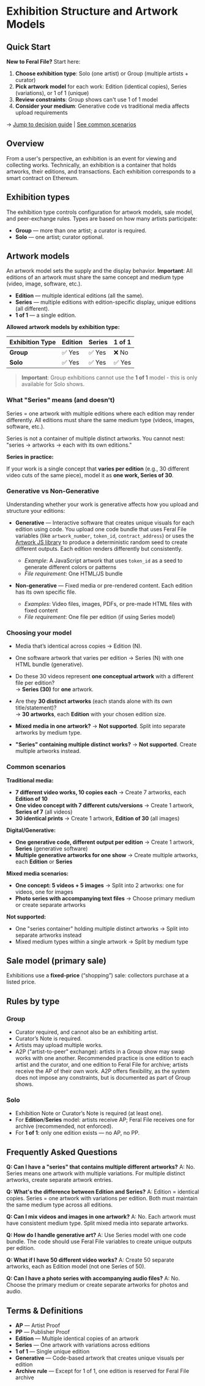 # Exhibition Structure and Artwork Models

## Quick Start

**New to Feral File?** Start here:

1. **Choose exhibition type**: Solo (one artist) or Group (multiple artists + curator)
2. **Pick artwork model** for each work: Edition (identical copies), Series (variations), or 1 of 1 (unique)
3. **Review constraints**: Group shows can't use 1 of 1 model
4. **Consider your medium**: Generative code vs traditional media affects upload requirements

→ [Jump to decision guide](#choosing-your-model) | [See common scenarios](#common-scenarios)

## Overview

From a user's perspective, an exhibition is an event for viewing and collecting works. Technically, an exhibition is a container that holds artworks, their editions, and transactions. Each exhibition corresponds to a smart contract on Ethereum. 

## Exhibition types

The exhibition type controls configuration for artwork models, sale model, and peer-exchange rules. Types are based on how many artists participate:

- **Group** — more than one artist; a curator is required. 
- **Solo** — one artist; curator optional. 

## Artwork models

An artwork model sets the supply and the display behavior. **Important**: All editions of an artwork must share the same concept and medium type (video, image, software, etc.).

- **Edition** — multiple identical editions (all the same).
- **Series** — multiple editions with edition-specific display, unique editions (all different).
- **1 of 1** — a single edition. 

**Allowed artwork models by exhibition type:**

| Exhibition Type | Edition | Series | 1 of 1 |
|-----------------|---------|--------|--------|
| **Group**       | ✅ Yes  | ✅ Yes | ❌ No  |
| **Solo**        | ✅ Yes  | ✅ Yes | ✅ Yes |

> **Important**: Group exhibitions cannot use the **1 of 1** model - this is only available for Solo shows.

### What "Series" means (and doesn't)

Series = one artwork with multiple editions where each edition may render differently. All editions must share the same medium type (videos, images, software, etc.).

Series is not a container of multiple distinct artworks. You cannot nest: "series → artworks → each with its own editions."

**Series in practice:** 

If your work is a single concept that **varies per edition** (e.g., 30 different video cuts of the same piece), model it as **one work, Series of 30**. 

### Generative vs Non-Generative

Understanding whether your work is generative affects how you upload and structure your editions:

* **Generative** — Interactive software that creates unique visuals for each edition using code. You upload one code bundle that uses Feral File variables (like `artwork_number`, `token_id`, `contract_address`) or uses the [Artwork JS library](/../artwork-lib/install-basics) to produce a deterministic random seed to create different outputs. Each edition renders differently but consistently.
    - *Example*: A JavaScript artwork that uses `token_id` as a seed to generate different colors or patterns
    - *File requirement*: One HTML/JS bundle

* **Non-generative** — Fixed media or pre-rendered content. Each edition has its own specific file.
    - *Examples*: Video files, images, PDFs, or pre-made HTML files with fixed content
    - *File requirement*: One file per edition (if using Series model)

### Choosing your model

- Media that’s identical across copies → Edition (N).

- One software artwork that varies per edition → Series (N) with one HTML bundle (generative).

- Do these 30 videos represent **one conceptual artwork** with a different file per edition?  
  → **Series (30)** for **one** artwork.

- Are they **30 distinct artworks** (each stands alone with its own title/statement)?  
  → **30 artworks**, each **Edition** with your chosen edition size.

- **Mixed media in one artwork?** → **Not supported**. Split into separate artworks by medium type.

- **"Series" containing multiple distinct works?** → **Not supported**. Create multiple artworks instead.

### Common scenarios

**Traditional media:**

- **7 different video works, 10 copies each** → Create 7 artworks, each **Edition of 10**
- **One video concept with 7 different cuts/versions** → Create 1 artwork, **Series of 7** (all videos)
- **30 identical prints** → Create 1 artwork, **Edition of 30** (all images)

**Digital/Generative:**

- **One generative code, different output per edition** → Create 1 artwork, **Series** (generative software)
- **Multiple generative artworks for one show** → Create multiple artworks, each **Edition** or **Series**

**Mixed media scenarios:**

- **One concept: 5 videos + 5 images** → Split into 2 artworks: one for videos, one for images
- **Photo series with accompanying text files** → Choose primary medium or create separate artworks

**Not supported:**

- One "series container" holding multiple distinct artworks → Split into separate artworks instead
- Mixed medium types within a single artwork → Split by medium type

## Sale model (primary sale)

Exhibitions use a **fixed-price** (“shopping”) sale: collectors purchase at a listed price.

## Rules by type

### Group

- Curator required, and cannot also be an exhibiting artist.
- Curator’s Note is required.
- Artists may upload multiple works.
- A2P ("artist-to-peer" exchange): artists in a Group show may swap works with one another. Recommended practice is one edition to each artist and the curator, and one edition to Feral File for archive; artists receive the AP of their own work. A2P offers flexibility, as the system does not impose any constraints, but is documented as part of Group shows. 

### Solo

- Exhibition Note or Curator’s Note is required (at least one).
- For **Edition**/**Series** model: artists receive AP; Feral File receives one for archive (recommended, not enforced).
- For **1 of 1**: only one edition exists — no AP, no PP. 

## Frequently Asked Questions

**Q: Can I have a "series" that contains multiple different artworks?**
A: No. Series means one artwork with multiple variations. For multiple distinct artworks, create separate artwork entries.

**Q: What's the difference between Edition and Series?**
A: Edition = identical copies. Series = one artwork with variations per edition. Both must maintain the same medium type across all editions.

**Q: Can I mix videos and images in one artwork?**
A: No. Each artwork must have consistent medium type. Split mixed media into separate artworks.

**Q: How do I handle generative art?**
A: Use Series model with one code bundle. The code should use Feral File variables to create unique outputs per edition.

**Q: What if I have 50 different video works?**
A: Create 50 separate artworks, each as Edition model (not one Series of 50).

**Q: Can I have a photo series with accompanying audio files?**
A: No. Choose the primary medium or create separate artworks for photos and audio.

## Terms & Definitions

- **AP** — Artist Proof
- **PP** — Publisher Proof  
- **Edition** — Multiple identical copies of an artwork
- **Series** — One artwork with variations across editions
- **1 of 1** — Single unique edition
- **Generative** — Code-based artwork that creates unique visuals per edition
- **Archive rule** — Except for 1 of 1, one edition is reserved for Feral File archive